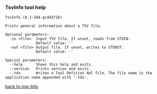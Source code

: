 ### TsvInfo tool help
	TsvInfo (0.1-184-gc4d2f1b)
	
	Prints general information about a TSV file.
	
	Optional parameters:
	  -in <file>  Input TSV file. If unset, reads from STDIN.
	              Default value: ''
	  -out <file> Output file. If unset, writes to STDOUT.
	              Default value: ''
	
	Special parameters:
	  --help      Shows this help and exits.
	  --version   Prints version and exits.
	  --tdx       Writes a Tool Defition Xml file. The file name is the application name appended with '.tdx'.
	
[back to ngs-bits](https://github.com/marc-sturm/ngs-bits)